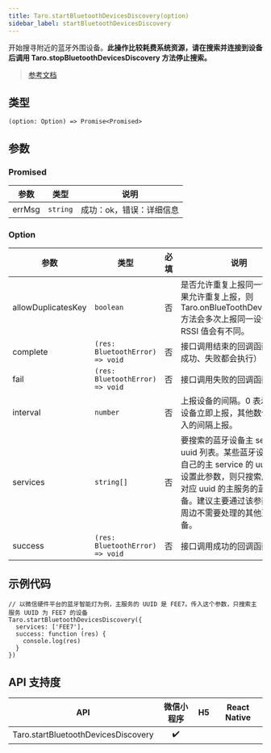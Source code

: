 ```yaml
---
title: Taro.startBluetoothDevicesDiscovery(option)
sidebar_label: startBluetoothDevicesDiscovery
---
```


开始搜寻附近的蓝牙外围设备。**此操作比较耗费系统资源，请在搜索并连接到设备后调用 Taro.stopBluetoothDevicesDiscovery 方法停止搜索。**

> [参考文档](https://developers.weixin.qq.com/miniprogram/dev/api/device/bluetooth/wx.startBluetoothDevicesDiscovery.html)

## 类型

```tsx
(option: Option) => Promise<Promised>
```

## 参数

### Promised

<table>
  <thead>
    <tr>
      <th>参数</th>
      <th>类型</th>
      <th>说明</th>
    </tr>
  </thead>
  <tbody>
    <tr>
      <td>errMsg</td>
      <td><code>string</code></td>
      <td>成功：ok，错误：详细信息</td>
    </tr>
  </tbody>
</table>

### Option

<table>
  <thead>
    <tr>
      <th>参数</th>
      <th>类型</th>
      <th style={{ textAlign: "center"}}>必填</th>
      <th>说明</th>
    </tr>
  </thead>
  <tbody>
    <tr>
      <td>allowDuplicatesKey</td>
      <td><code>boolean</code></td>
      <td style={{ textAlign: "center"}}>否</td>
      <td>是否允许重复上报同一设备。如果允许重复上报，则 Taro.onBlueToothDeviceFound 方法会多次上报同一设备，但是 RSSI 值会有不同。</td>
    </tr>
    <tr>
      <td>complete</td>
      <td><code>(res: BluetoothError) =&gt; void</code></td>
      <td style={{ textAlign: "center"}}>否</td>
      <td>接口调用结束的回调函数（调用成功、失败都会执行）</td>
    </tr>
    <tr>
      <td>fail</td>
      <td><code>(res: BluetoothError) =&gt; void</code></td>
      <td style={{ textAlign: "center"}}>否</td>
      <td>接口调用失败的回调函数</td>
    </tr>
    <tr>
      <td>interval</td>
      <td><code>number</code></td>
      <td style={{ textAlign: "center"}}>否</td>
      <td>上报设备的间隔。0 表示找到新设备立即上报，其他数值根据传入的间隔上报。</td>
    </tr>
    <tr>
      <td>services</td>
      <td><code>string[]</code></td>
      <td style={{ textAlign: "center"}}>否</td>
      <td>要搜索的蓝牙设备主 service 的 uuid 列表。某些蓝牙设备会广播自己的主 service 的 uuid。如果设置此参数，则只搜索广播包有对应 uuid 的主服务的蓝牙设备。建议主要通过该参数过滤掉周边不需要处理的其他蓝牙设备。</td>
    </tr>
    <tr>
      <td>success</td>
      <td><code>(res: BluetoothError) =&gt; void</code></td>
      <td style={{ textAlign: "center"}}>否</td>
      <td>接口调用成功的回调函数</td>
    </tr>
  </tbody>
</table>

## 示例代码

```tsx
// 以微信硬件平台的蓝牙智能灯为例，主服务的 UUID 是 FEE7。传入这个参数，只搜索主服务 UUID 为 FEE7 的设备
Taro.startBluetoothDevicesDiscovery({
  services: ['FEE7'],
  success: function (res) {
    console.log(res)
  }
})
```

## API 支持度

|                 API                 | 微信小程序 | H5 | React Native |
|:-----------------------------------:|:-----:|:--:|:------------:|
| Taro.startBluetoothDevicesDiscovery |  ✔️   |    |              |
